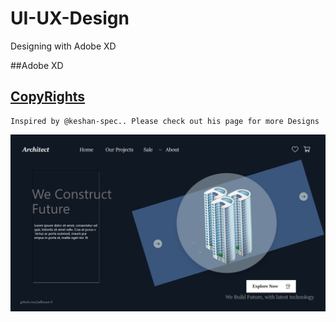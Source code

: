 # UI-UX-Design
Designing with Adobe XD

##Adobe XD 

## [CopyRights](https://github.com/keshan-spec) 
    Inspired by @keshan-spec.. Please check out his page for more Designs
    
    
![Screenshot](./output/construction.jpg)
